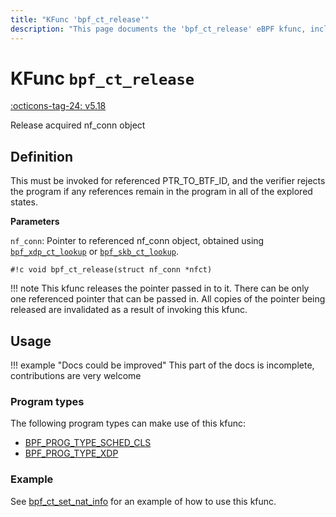 ```yaml
---
title: "KFunc 'bpf_ct_release'"
description: "This page documents the 'bpf_ct_release' eBPF kfunc, including its defintion, usage, program types that can use it, and examples."
---
```

# KFunc `bpf_ct_release`

<!-- [FEATURE_TAG](bpf_ct_release) -->
[:octicons-tag-24: v5.18](https://github.com/torvalds/linux/commit/b4c2b9593a1c4c3a718370e34af28e817fd5e5c6)
<!-- [/FEATURE_TAG] -->

Release acquired nf_conn object

## Definition

This must be invoked for referenced PTR_TO_BTF_ID, and the verifier rejects the program if any references remain in the program in all of the explored states.

**Parameters**

`nf_conn`: Pointer to referenced nf_conn object, obtained using [`bpf_xdp_ct_lookup`](bpf_xdp_ct_lookup.md) or [`bpf_skb_ct_lookup`](bpf_skb_ct_alloc.md).

<!-- [KFUNC_DEF] -->
`#!c void bpf_ct_release(struct nf_conn *nfct)`

!!! note
	This kfunc releases the pointer passed in to it. There can be only one referenced pointer that can be passed in. 
	All copies of the pointer being released are invalidated as a result of invoking this kfunc.
<!-- [/KFUNC_DEF] -->

## Usage

!!! example "Docs could be improved"
    This part of the docs is incomplete, contributions are very welcome

### Program types

The following program types can make use of this kfunc:

<!-- [KFUNC_PROG_REF] -->
- [BPF_PROG_TYPE_SCHED_CLS](../program-type/BPF_PROG_TYPE_SCHED_CLS.md)
- [BPF_PROG_TYPE_XDP](../program-type/BPF_PROG_TYPE_XDP.md)
<!-- [/KFUNC_PROG_REF] -->

### Example

See [bpf_ct_set_nat_info](bpf_ct_set_nat_info.md#example) for an example of how to use this kfunc.
